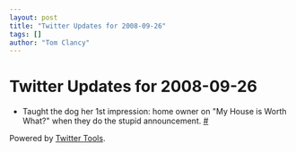 ```yaml
---
layout: post
title: "Twitter Updates for 2008-09-26"
tags: []
author: "Tom Clancy"
---
```


# Twitter Updates for 2008-09-26

<ul>
	<li>Taught the dog her 1st impression: home owner on "My House is Worth What?" when they do the stupid announcement. <a href="http://twitter.com/tclancy/statuses/936103412">#</a></li>
</ul>
<p>Powered by <a href="http://alexking.org/projects/wordpress">Twitter Tools</a>.</p>
